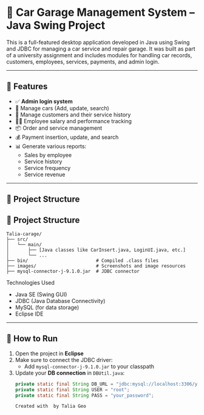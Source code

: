 # 🚗 Car Garage Management System – Java Swing Project

This is a full-featured desktop application developed in Java using Swing and JDBC for managing a car service and repair garage. It was built as part of a university assignment and includes modules for handling car records, customers, employees, services, payments, and admin login.

---

## 📌 Features

- ✅ **Admin login system**
- 🚗 Manage cars (Add, update, search)
- 👤 Manage customers and their service history
- 👨‍🔧 Employee salary and performance tracking
- 📦 Order and service management
- 💰 Payment insertion, update, and search
- 📊 Generate various reports:
  - Sales by employee
  - Service history
  - Service frequency
  - Service revenue

---

## 📁 Project Structure
## 📁 Project Structure

```
Talia-carage/
├── src/
│   └── main/
│       ├── [Java classes like CarInsert.java, LoginUI.java, etc.]
│       └── ...
├── bin/                         # Compiled .class files
├── images/                      # Screenshots and image resources
├── mysql-connector-j-9.1.0.jar  # JDBC connector
```
Technologies Used

- Java SE (Swing GUI)
- JDBC (Java Database Connectivity)
- MySQL (for data storage)
- Eclipse IDE

---

## 🚀 How to Run

1. Open the project in **Eclipse**
2. Make sure to connect the JDBC driver:
   - Add `mysql-connector-j-9.1.0.jar` to your classpath
3. Update your **DB connection** in `DBUtil.java`:
   ```java
   private static final String DB_URL = "jdbc:mysql://localhost:3306/your_db";
   private static final String USER = "root";
   private static final String PASS = "your_password";

   Created with  by Talia Geo
